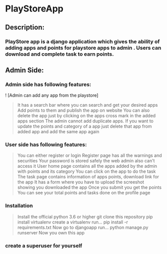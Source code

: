 # PlayStoreApp

## Description:

### PlayStore app is a django application which gives the ability of adding apps and points for playstore apps to admin . Users can download and complete task to earn points.

## Admin Side:

### Admin side has following features:

! [Admin can add any app from the playstore]
> It has a search bar where you can search and get your desired apps
> Add points to them and publish the app on website
> You can also delete the app just by clicking on the apps cross mark in the added apps section
> The admin cannot add duplicate apps. 
> If you want to update the points and category of a app just delete that app from added app and add the same app again

### User side has following features:

> You can either register or login 
> Register page has all the warnings and securities 
> Your password is stored safely the web admin also can't access it
> User home page contains all the apps added by the admin with points and its category
> You can click on the app to do the task
> The task page contains information of apps points, download link for the app
> It has a form where you have to upload the screeshot showing you downloaded the app
> Once you submit you get the points
> You can see your total points and tasks done on the profile page


### Installation

> Install the official python 3.6 or higher
> git clone this repository
> pip install virtualenv
> create a virtualenv
> run... pip install -r requirements.txt
> Now go to djangoapp
> run... python manage.py runserver
> Now you own this app


### create a superuser for yourself
